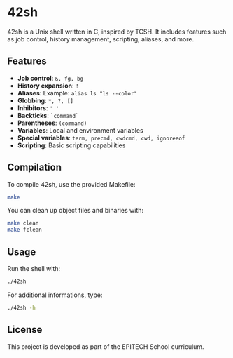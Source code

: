 # 42sh

42sh is a Unix shell written in C, inspired by TCSH. It includes features such as job control, history management, scripting, aliases, and more.

## Features

- **Job control**: `&, fg, bg`
- **History expansion**: `!`
- **Aliases**: Example: `alias ls "ls --color"`
- **Globbing**: `*, ?, []`
- **Inhibitors**: `' '`
- **Backticks**: `` `command` ``
- **Parentheses**: `(command)`
- **Variables**: Local and environment variables
- **Special variables**: `term, precmd, cwdcmd, cwd, ignoreeof`
- **Scripting**: Basic scripting capabilities

## Compilation

To compile 42sh, use the provided Makefile:

```sh
make
```

You can clean up object files and binaries with:

```sh
make clean
make fclean
```

## Usage

Run the shell with:

```sh
./42sh
```

For additional informations, type:

```sh
./42sh -h
```

## License

This project is developed as part of the EPITECH School curriculum.
